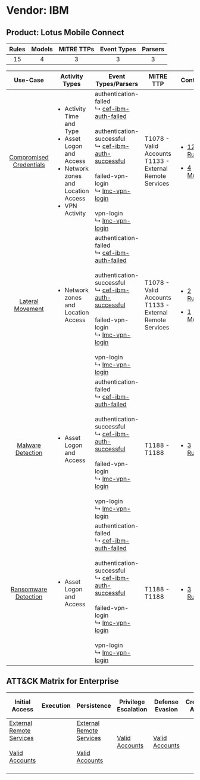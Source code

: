 Vendor: IBM
===========
Product: Lotus Mobile Connect
-----------------------------
| Rules | Models | MITRE TTPs | Event Types | Parsers |
|:-----:|:------:|:----------:|:-----------:|:-------:|
|  15   |   4    |     3      |      3      |    3    |

|                                  Use-Case                                  | Activity Types                                                                                                                          | Event Types/Parsers                                                                                                                                                                                                                                                                                                                                                                             | MITRE TTP                                                      | Content                                                                                                                      |
|:--------------------------------------------------------------------------:| --------------------------------------------------------------------------------------------------------------------------------------- | ----------------------------------------------------------------------------------------------------------------------------------------------------------------------------------------------------------------------------------------------------------------------------------------------------------------------------------------------------------------------------------------------- | -------------------------------------------------------------- | ---------------------------------------------------------------------------------------------------------------------------- |
| [Compromised Credentials](../../../UseCases/uc_compromised_credentials.md) | <ul><li>Activity Time  and Type</li><li>Asset Logon and Access</li><li>Network zones and Location Access</li><li>VPN Activity</li></ul> |  authentication-failed<br> ↳ [cef-ibm-auth-failed](Parsers/parserContent_cef-ibm-auth-failed.md)<br><br> authentication-successful<br> ↳ [cef-ibm-auth-successful](Parsers/parserContent_cef-ibm-auth-successful.md)<br><br> failed-vpn-login<br> ↳ [lmc-vpn-login](Parsers/parserContent_lmc-vpn-login.md)<br><br> vpn-login<br> ↳ [lmc-vpn-login](Parsers/parserContent_lmc-vpn-login.md)<br> | T1078 - Valid Accounts<br>T1133 - External Remote Services<br> | [<ul><li>12 Rules</li></ul><ul><li>4 Models</li></ul>](Rules_Models/r_m_ibm_lotus_mobile_connect_Compromised_Credentials.md) |
|        [Lateral Movement](../../../UseCases/uc_lateral_movement.md)        | <ul><li>Network zones and Location Access</li></ul>                                                                                     |  authentication-failed<br> ↳ [cef-ibm-auth-failed](Parsers/parserContent_cef-ibm-auth-failed.md)<br><br> authentication-successful<br> ↳ [cef-ibm-auth-successful](Parsers/parserContent_cef-ibm-auth-successful.md)<br><br> failed-vpn-login<br> ↳ [lmc-vpn-login](Parsers/parserContent_lmc-vpn-login.md)<br><br> vpn-login<br> ↳ [lmc-vpn-login](Parsers/parserContent_lmc-vpn-login.md)<br> | T1078 - Valid Accounts<br>T1133 - External Remote Services<br> | [<ul><li>2 Rules</li></ul><ul><li>1 Models</li></ul>](Rules_Models/r_m_ibm_lotus_mobile_connect_Lateral_Movement.md)         |
|       [Malware Detection](../../../UseCases/uc_malware_detection.md)       | <ul><li>Asset Logon and Access</li></ul>                                                                                                |  authentication-failed<br> ↳ [cef-ibm-auth-failed](Parsers/parserContent_cef-ibm-auth-failed.md)<br><br> authentication-successful<br> ↳ [cef-ibm-auth-successful](Parsers/parserContent_cef-ibm-auth-successful.md)<br><br> failed-vpn-login<br> ↳ [lmc-vpn-login](Parsers/parserContent_lmc-vpn-login.md)<br><br> vpn-login<br> ↳ [lmc-vpn-login](Parsers/parserContent_lmc-vpn-login.md)<br> | T1188 - T1188<br>                                              | [<ul><li>3 Rules</li></ul>](Rules_Models/r_m_ibm_lotus_mobile_connect_Malware_Detection.md)                                  |
|    [Ransomware Detection](../../../UseCases/uc_ransomware_detection.md)    | <ul><li>Asset Logon and Access</li></ul>                                                                                                |  authentication-failed<br> ↳ [cef-ibm-auth-failed](Parsers/parserContent_cef-ibm-auth-failed.md)<br><br> authentication-successful<br> ↳ [cef-ibm-auth-successful](Parsers/parserContent_cef-ibm-auth-successful.md)<br><br> failed-vpn-login<br> ↳ [lmc-vpn-login](Parsers/parserContent_lmc-vpn-login.md)<br><br> vpn-login<br> ↳ [lmc-vpn-login](Parsers/parserContent_lmc-vpn-login.md)<br> | T1188 - T1188<br>                                              | [<ul><li>3 Rules</li></ul>](Rules_Models/r_m_ibm_lotus_mobile_connect_Ransomware_Detection.md)                               |

ATT&CK Matrix for Enterprise
----------------------------
| Initial Access                                                                                                                                   | Execution | Persistence                                                                                                                                      | Privilege Escalation                                                | Defense Evasion                                                     | Credential Access | Discovery | Lateral Movement | Collection | Command and Control | Exfiltration | Impact |
| ------------------------------------------------------------------------------------------------------------------------------------------------ | --------- | ------------------------------------------------------------------------------------------------------------------------------------------------ | ------------------------------------------------------------------- | ------------------------------------------------------------------- | ----------------- | --------- | ---------------- | ---------- | ------------------- | ------------ | ------ |
| [External Remote Services](https://attack.mitre.org/techniques/T1133)<br><br>[Valid Accounts](https://attack.mitre.org/techniques/T1078)<br><br> |           | [External Remote Services](https://attack.mitre.org/techniques/T1133)<br><br>[Valid Accounts](https://attack.mitre.org/techniques/T1078)<br><br> | [Valid Accounts](https://attack.mitre.org/techniques/T1078)<br><br> | [Valid Accounts](https://attack.mitre.org/techniques/T1078)<br><br> |                   |           |                  |            |                     |              |        |